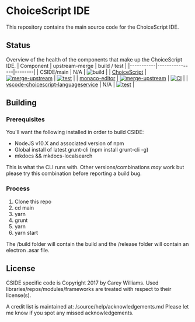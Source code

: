 # ChoiceScript IDE
This repository contains the main source code for the ChoiceScript IDE.

## Status
Overview of the health of the components that make up the ChoiceScript IDE.
| Component | upstream-merge | build / test |
|-----------|----------------|--------|
| CSIDE/main                          | N/A              | ![build](https://github.com/ChoicescriptIDE/main/workflows/build/badge.svg) |
| [ChoiceScript](https://github.com/ChoicescriptIDE/choicescript)                                               | [![merge-upstream](https://github.com/ChoicescriptIDE/choicescript/actions/workflows/merge-upstream.yml/badge.svg)](https://github.com/ChoicescriptIDE/choicescript/actions/workflows/merge-upstream.yml)   | [![test](https://github.com/ChoicescriptIDE/choicescript/actions/workflows/test.yml/badge.svg)](https://github.com/ChoicescriptIDE/choicescript/actions/workflows/test.yml) |
| [monaco-editor](https://github.com/ChoicescriptIDE/monaco-editor)                                             | [![merge-upstream](https://github.com/ChoicescriptIDE/monaco-editor/actions/workflows/merge-upstream.yml/badge.svg)](https://github.com/ChoicescriptIDE/monaco-editor/actions/workflows/merge-upstream.yml) | [![CI](https://github.com/ChoicescriptIDE/monaco-editor/actions/workflows/ci.yml/badge.svg)](https://github.com/ChoicescriptIDE/monaco-editor/actions/workflows/ci.yml)     |
| [vscode-choicescript-languageservice](https://github.com/ChoicescriptIDE/vscode-choicescript-languageservice) |                                                                                           N/A                                                                                                               | [![test](https://github.com/ChoicescriptIDE/vscode-choicescript-languageservice/actions/workflows/test.yml/badge.svg)](https://github.com/ChoicescriptIDE/vscode-choicescript-languageservice/actions/workflows/test.yml) |
## Building

### Prerequisites
You'll want the following installed in order to build CSIDE:

- NodeJS v10.X and associated version of npm
- Global install of latest grunt-cli (npm install grunt-cli -g)
- mkdocs && mkdocs-localsearch

This is what the CLI runs with. Other versions/combinations *may* work but please try this combination before reporting a build bug.

### Process
  1. Clone this repo
  2. cd main
  3. yarn
  4. grunt
  5. yarn
  6. yarn start
   
 The /build folder will contain the build and the /release folder will contain an electron .asar file.

## License
CSIDE specific code is Copyright 2017 by Carey Williams.
Used libraries/repos/modules/frameworks are treated with respect to their license(s).

A credit list is maintained at: /source/help/acknowledgements.md
Please let me know if you spot any missed acknowledgements.


